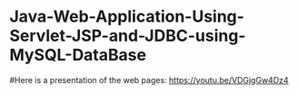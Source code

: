 # Java-Web-Application-Using-Servlet-JSP-and-JDBC-using-MySQL-DataBase
#Here is a presentation of the web pages: https://youtu.be/VDGjgGw4Dz4
